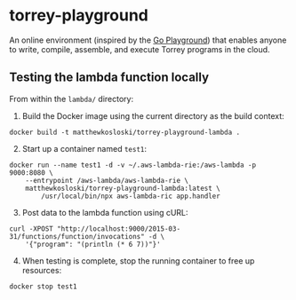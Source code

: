 # torrey-playground

An online environment (inspired by the [Go Playground](https://play.golang.org/)) that enables anyone to write, compile, assemble, and execute Torrey programs in the cloud.

## Testing the lambda function locally

From within the `lambda/` directory:

1. Build the Docker image using the current directory as the build context:

```
docker build -t matthewkosloski/torrey-playground-lambda .
```

2. Start up a container named `test1`:

```
docker run --name test1 -d -v ~/.aws-lambda-rie:/aws-lambda -p 9000:8080 \
    --entrypoint /aws-lambda/aws-lambda-rie \
    matthewkosloski/torrey-playground-lambda:latest \
        /usr/local/bin/npx aws-lambda-ric app.handler
```

3. Post data to the lambda function using cURL:

```
curl -XPOST "http://localhost:9000/2015-03-31/functions/function/invocations" -d \
    '{"program": "(println (* 6 7))"}'
```

4. When testing is complete, stop the running container to free up resources:

```
docker stop test1
```